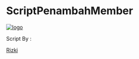 # ScriptPenambahMember

[![ logo](https://telegra.ph/file/d3e05d77a53921d7af8e2.jpg)](https://github.com/Rizki636/)

Script By :

[Rizki](https://t.me/Rizki636)
